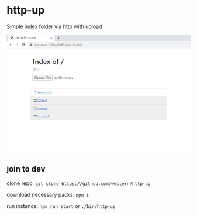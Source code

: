 # http-up
Simple index folder via http with upload

![alt text](https://github.com/western/http-up/blob/dev/doc/screen.jpg?raw=true)

## join to dev

clone repo:
`git clone https://github.com/western/http-up`

download necessary packs:
`npm i`

run instance:
`npm run start` or `./bin/http-up`
